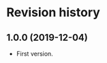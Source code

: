 Revision history
=================================

1.0.0 (2019-12-04)
---------------------------------

* First version.
